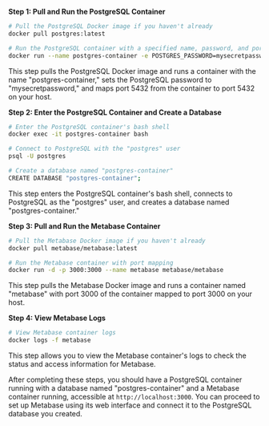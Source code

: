 **Step 1: Pull and Run the PostgreSQL Container**

```bash
# Pull the PostgreSQL Docker image if you haven't already
docker pull postgres:latest

# Run the PostgreSQL container with a specified name, password, and port mapping
docker run --name postgres-container -e POSTGRES_PASSWORD=mysecretpassword -d -p 5432:5432 postgres:latest
```

This step pulls the PostgreSQL Docker image and runs a container with the name "postgres-container," sets the PostgreSQL password to "mysecretpassword," and maps port 5432 from the container to port 5432 on your host.

**Step 2: Enter the PostgreSQL Container and Create a Database**

```bash
# Enter the PostgreSQL container's bash shell
docker exec -it postgres-container bash

# Connect to PostgreSQL with the "postgres" user
psql -U postgres

# Create a database named "postgres-container"
CREATE DATABASE "postgres-container";
```

This step enters the PostgreSQL container's bash shell, connects to PostgreSQL as the "postgres" user, and creates a database named "postgres-container."

**Step 3: Pull and Run the Metabase Container**

```bash
# Pull the Metabase Docker image if you haven't already
docker pull metabase/metabase:latest

# Run the Metabase container with port mapping
docker run -d -p 3000:3000 --name metabase metabase/metabase
```

This step pulls the Metabase Docker image and runs a container named "metabase" with port 3000 of the container mapped to port 3000 on your host.

**Step 4: View Metabase Logs**

```bash
# View Metabase container logs
docker logs -f metabase
```

This step allows you to view the Metabase container's logs to check the status and access information for Metabase.

After completing these steps, you should have a PostgreSQL container running with a database named "postgres-container" and a Metabase container running, accessible at `http://localhost:3000`. You can proceed to set up Metabase using its web interface and connect it to the PostgreSQL database you created.
 

